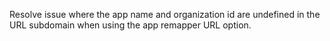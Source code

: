 Resolve issue where the app name and organization id are undefined in the URL subdomain when using
the app remapper URL option.
